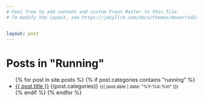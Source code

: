 ```yaml
---
# Feel free to add content and custom Front Matter to this file.
# To modify the layout, see https://jekyllrb.com/docs/themes/#overriding-theme-defaults


layout: post
---
```



<h1>Posts in "Running"</h1>
<ul>
  {% for post in site.posts %}
    {% if post.categories contains "running" %}
      <li>
        <a href="{{ post.url }}">{{ post.title }}</a>
        {{post.categories}}
        <small>({{ post.date | date: "%Y-%d-%m" }})</small>
      </li>
    {% endif %}
  {% endfor %}
</ul>